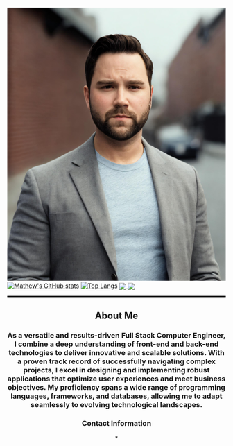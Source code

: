 ![alt text](./assets/images%20/4b16838e-015a-4c62-bac7-af93efcaab1d.jpeg)
[![Mathew's GitHub stats](https://github-readme-stats.vercel.app/api?username=muckele&hide=stars,issues&show_icons=true)](https://github.com/muckele/github-readme-stats)
[![Top Langs](https://github-readme-stats.vercel.app/api/top-langs/?username=muckele)](https://github.com/muckele/github-readme-stats)
<a href="https://github.com/muckele/github-readme-stats">
  <img height=200 align="center" src="https://github-readme-stats.vercel.app/api?username=muckele&hide=stars,issues&show_icons=true" />
</a>
<a href="https://github.com/muckele/convoychat">
  <img height=200 align="center" src="https://github-readme-stats.vercel.app/api/top-langs?username=muckele&show_icons=true&layout=compact&langs_count=8&card_width=320" />
</a>
<hr style="border-top: 2px solid black;">
<div align="center">
  <h2>About Me</h2>
  <h3>As a versatile and results-driven Full Stack Computer Engineer, I combine a deep understanding of front-end and back-end technologies to deliver innovative and scalable solutions. With a proven track record of successfully navigating complex projects, I excel in designing and implementing robust applications that optimize user experiences and meet business objectives. My proficiency spans a wide range of programming languages, frameworks, and databases, allowing me to adapt seamlessly to evolving technological landscapes. </h3>
</div>
<div align="center">
  <h3>Contact Information</h3>
  <span>
    *



